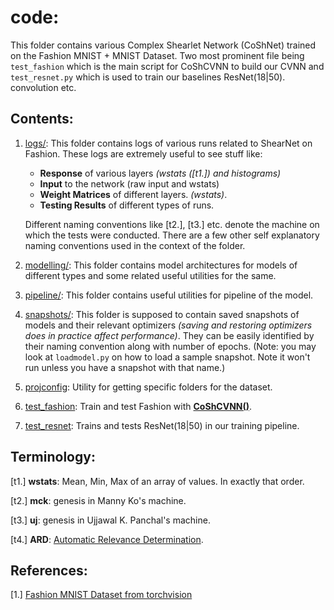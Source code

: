 # code:
This folder contains various Complex Shearlet Network (CoShNet) trained on the Fashion MNIST + MNIST Dataset. 
Two most prominent file being `test_fashion` which is the main script for CoShCVNN 
to build our CVNN and `test_resnet.py` which is used to train our baselines ResNet(18|50).
convolution etc.

## Contents:

1. [logs/](./logs/): This folder contains logs of various runs related to ShearNet on Fashion. These logs are extremely useful to see stuff like:

	* __Response__ of various layers *(wstats ([t1.]) and histograms)*
	* __Input__ to the network (raw input and wstats)
	* __Weight Matrices__ of different layers. *(wstats)*.
	* __Testing Results__ of different types of runs.

	Different naming conventions like [t2.], [t3.] etc. denote the machine on which the tests were conducted. There are a few other self explanatory naming conventions used in the context of the folder.

2. [modelling/](./modelling/): This folder contains model architectures for models of different types and some related useful utilities for the same.

3. [pipeline/](./pipeline/): This folder contains useful utilities for pipeline of the model.

4. [snapshots/](./snapshots/): This folder is supposed to contain saved snapshots of models and their relevant optimizers *(saving and restoring optimizers does in practice affect performance)*. They can be easily identified by their naming convention along with number of epochs. (Note: you may look at `loadmodel.py` on how to load a sample snapshot. Note it won't run unless you have a snapshot with that name.)

5.  [projconfig](./projconfig.py): Utility for getting specific folders for the dataset.

6. [test_fashion](./test_fashion.py): Train and test Fashion with [__CoShCVNN()__](./modelling/CVnn.py).

7. [test_resnet](./test_resnet.py): Trains and tests ResNet(18|50) in our training pipeline.

## Terminology:
[t1.] __wstats__: Mean, Min, Max of an array of values. In exactly that order.

[t2.] __mck__: genesis in Manny Ko's machine.

[t3.] __uj__: genesis in Ujjawal K. Panchal's machine.

[t4.] __ARD__: [Automatic Relevance Determination](https://link.springer.com/chapter/10.1007/978-1-4471-0847-4_15).

## References:
[1.] [Fashion MNIST Dataset from torchvision](https://pytorch.org/docs/stable/torchvision/datasets.html#fashion-mnist)
